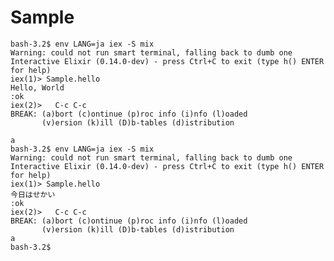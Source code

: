 Sample
======



    bash-3.2$ env LANG=ja iex -S mix
    Warning: could not run smart terminal, falling back to dumb one
    Interactive Elixir (0.14.0-dev) - press Ctrl+C to exit (type h() ENTER for help)
    iex(1)> Sample.hello
    Hello, World
    :ok
    iex(2)>   C-c C-c
    BREAK: (a)bort (c)ontinue (p)roc info (i)nfo (l)oaded
           (v)ersion (k)ill (D)b-tables (d)istribution

    a
    bash-3.2$ env LANG=ja iex -S mix
    Warning: could not run smart terminal, falling back to dumb one
    Interactive Elixir (0.14.0-dev) - press Ctrl+C to exit (type h() ENTER for help)
    iex(1)> Sample.hello
    今日はせかい
    :ok
    iex(2)>   C-c C-c
    BREAK: (a)bort (c)ontinue (p)roc info (i)nfo (l)oaded
           (v)ersion (k)ill (D)b-tables (d)istribution
    a
    bash-3.2$ 
